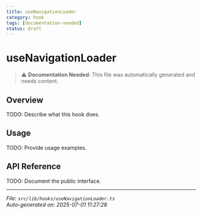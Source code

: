 ```yaml
---
title: useNavigationLoader
category: hook
tags: [documentation-needed]
status: draft
---
```


# useNavigationLoader

> ⚠️ **Documentation Needed**: This file was automatically generated and needs content.

## Overview

TODO: Describe what this hook does.

## Usage

TODO: Provide usage examples.

## API Reference

TODO: Document the public interface.

---

*File: `src/lib/hooks/useNavigationLoader.ts`*  
*Auto-generated on: 2025-07-01 11:27:28*
